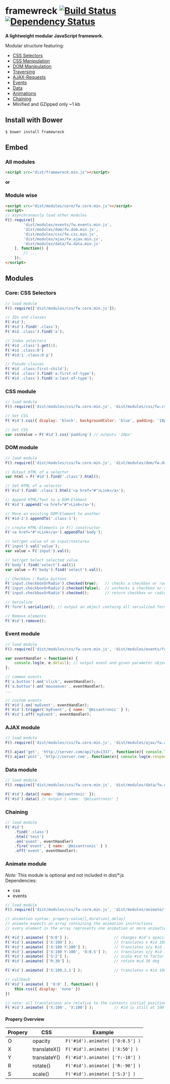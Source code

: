 # framewreck [![Build Status](https://travis-ci.org/misantronic/framewreck.svg?branch=master)](https://travis-ci.org/misantronic/framewreck) [![Dependency Status](https://gemnasium.com/misantronic/frameWreck.svg)](https://gemnasium.com/misantronic/frameWreck)

**A lightweight modular JavaScript framework.**

Modular structure featuring:
 - [CSS Selectors](#core-css-selectors)
 - [CSS Manipulation](#css-module)
 - [DOM Manipulation](#dom-module)
 - [Traversing](#dom-module)
 - [AJAX-Requests](#ajax-module)
 - [Events](#event-module)
 - [Data](#data-module)
 - [Animations](#animate-module)
 - [Chaining](#chaining)
 - Minified and GZipped only ~1 kb

## Install with Bower
```shell
$ bower install framewreck
```

## Embed

### All modules
```html
<script src="dist/framewreck.min.js"></script>
```

**or**

### Module wise
```html
<script src="dist/modules/core/fw.core.min.js"></script>
<script>
// asynchronously load other modules 
F().require([
		'dist/modules/events/fw.events.min.js',
		'dist/modules/dom/fw.dom.min.js',
		'dist/modules/css/fw.css.min.js',
		'dist/modules/ajax/fw.ajax.min.js',
		'dist/modules/data/fw.data.min.js'
	], function() {
		// ...
	});
</script>
```

## Modules

### Core: CSS Selectors
```javascript
// load module
F().require(['dist/modules/css/fw.core.min.js']);

// IDs and classes
F('#id');
F('#id').find('.class');
F('#id .class').find('a');

// Index selectors
F('#id .class').get(1);
F('#id .class:0')
F('#id:1 .class:0 p')

// Pseudo classes
F('#id .class:first-child');
F('#id .class').find('a:first-of-type');
F('#id .class').find('a:last-of-type');
```

### CSS module
```javascript
// load module
F().require(['dist/modules/css/fw.core.min.js', 'dist/modules/css/fw.css.min.js']);

// Set CSS
F('#id').css({ display: 'block', backgroundColor: 'blue', padding: '10px' });

// Get CSS
var cssValue = F('#id').css('padding') // outputs '10px'
```

### DOM module
```javascript
// load module
F().require(['dist/modules/css/fw.core.min.js', 'dist/modules/dom/fw.dom.min.js']);

// Output HTML of a selector
var html = F('#id').find('.class').html();

// Set HTML of a selector
F('#id').find('.class').html('<a href="#">Link</a>');

// Append HTML/Text to a DOM-Element
F('#id').append('<a href="#">Link</a>');

// Move an existing DOM-Element to another
F('#id-2').appendTo('.class-1');

// create HTML-Elements in F() constructor
F('<a href="#">Link</a>').appendTo('body');

// Set/get value of an input/textarea
F('input').val('value');
var value = F('input').val();

// Set/get Select selected value
F('body').find('select').val(1)
var value = F('body').find('select').val();

// Checkbox / Radio buttons
F('input.checkboxOrRadio').checked(true); 	// checks a checkbox or radio button
F('input.checkboxOrRadio').checked(false); 	// unchecks a checkbox or radio button
F('input.checkboxOrRadio').checked(); 		// return checkbox or radio button state

// Serialize
F('form').serialize(); // output an object containg all serialized form-field values

// Remove elements
F('#id').remove();
```

### Event module
```javascript
// load module
F().require(['dist/modules/css/fw.core.min.js', 'dist/modules/events/fw.events.min.js']);

var eventHandler = function(e) {
	console.log(e, e.detail); // output event and given parameter object
};

// common events
F('a.button').on('click', eventHandler);
F('a.button').on('mouseover', eventHandler);
...

// custom events
F('#id').on('myEvent', eventHandler);
F('#id').trigger('myEvent', { name: '@misantronic' } );
F('#id').off('myEvent', eventHandler);
```

### AJAX module
```javascript
// load module
F().require(['dist/modules/css/fw.core.min.js', 'dist/modules/ajax/fw.ajax.min.js']);

F().ajax('get', 'http://server.com/api?id=1337', function(e){ console.log(e.responseText) });
F().ajax('post', 'http://server.com', function(e){ console.log(e.responseText) }, { name: '@misantronic' });
```

### Data module
```javascript
// load module
F().require(['dist/modules/css/fw.core.min.js', 'dist/modules/data/fw.data.min.js']);

F('#id').data({ name: '@misantronic' });
F('#id').data() // output { name: '@misantronic' }
```

### Chaining
```javascript
// load module
F('#id')
	.find('.class')
	.html('test')
	.on('event', eventHandler)
	.fire('event', { name: '@misantronic' } )
	.off('event', eventHandler);
```

### Animate module

*Note:* This module is optional and not included in dist/*.js<br>
Dependencies:<br>
 - css
 - events

```javascript
// load module
F().require(['dist/modules/css/fw.core.min.js', 'dist/modules/animate/fw.animate.min.js']);

// animation syntax: propery:value[[,duration],delay]
// animate expects an array containing the animation instructions
// every element in the array represents one animation or more animations at that point in time separated by a space.

F('#id').animate( ['O:0'] ); 					// changes #id's opacity to 0
F('#id').animate( ['X:100'] ); 					// translates x #id 100 pixels
F('#id').animate( ['X:100 Y:100'] ); 			// translates x/y #id 100 pixels
F('#id').animate( ['X:100 Y:100', 'O:0.5'] ); 	// translates x/y #id 100 pixels, after that change the opacity to 0.5
F('#id').animate( ['S:2'] );					// scale #id to factor 2
F('#id').animate( ['R:30'] );					// rotate #id 30 deg

F('#id').animate( ['X:100,2,1'] );				// translates x #id 100 pixels with a duration of 2s and a delay of 1s

// callback
F('#id').animate( [ 'O:0' ], function() { 
	this.css({ display: 'none' }) 
})

// note: all translations are relative to the contexts initial position
F('#id').animate( ['X:100', 'X:100'] ); 		// #id is still at 100
```

#### Propery Overview

Propery | CSS | Example
--- | --- | ---
O | opacity | `F('#id').animate( ['O:0.5'] )`
X | translateX() | `F('#id').animate( ['X:50'] )`
Y | translateY() | `F('#id').animate( ['Y:-10'] )`
R | rotate() | `F('#id').animate( ['R:-90'] )`
S | scale() | `F('#id').animate( ['S:3'] )`